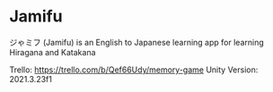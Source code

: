 # Jamifu
ジゃミフ (Jamifu) is an English to Japanese learning app for learning Hiragana and Katakana

Trello: https://trello.com/b/Qef66Udy/memory-game
Unity Version: 2021.3.23f1